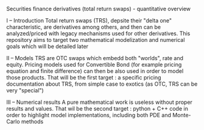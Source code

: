 Securities finance derivatives (total return swaps) - quantitative overview

I – Introduction
Total return swaps (TRS), depsite their "delta one" characteristic, are derivatives among others, and then can be analyzed/priced with legacy mechanisms used for other derivatives. This repository aims to target two mathematical modelization and numerical goals which will be detailed later

II – Models
TRS are OTC swaps which embedd both "worlds", rate and equity. Pricing models used for Convertible Bond (for example pricing equation and finite difference) can then be also used in order to model those products. That will be the first target : a specific pricing documentation about TRS, from simple case to exotics (as OTC, TRS can be very "special")

III – Numerical results
A pure mathematical work is useless without proper results and values. That wil be the second target : python + C++ code in order to highlight model implementations, including both PDE and Monte-Carlo methods
